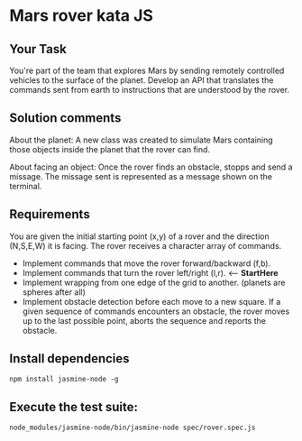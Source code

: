 # Mars rover kata JS

## Your Task

You're part of the team that explores Mars by sending remotely controlled vehicles to the surface of the planet. Develop an API that translates the commands sent from earth to instructions that are understood by the rover.

## Solution comments

About the planet:
A new class was created to simulate Mars containing those objects inside the planet that the rover can find.

About facing an object:
Once the rover finds an obstacle, stopps and send a missage. The missage sent is represented as a message shown on the terminal.

## Requirements
You are given the initial starting point (x,y) of a rover and the direction (N,S,E,W) it is facing.
The rover receives a character array of commands.
- Implement commands that move the rover forward/backward (f,b).
- Implement commands that turn the rover left/right (l,r). <-- **StartHere**
- Implement wrapping from one edge of the grid to another. (planets are spheres after all)
- Implement obstacle detection before each move to a new square. If a given sequence of commands encounters an obstacle, the rover moves up to the last possible point, aborts the sequence and reports the obstacle.

## Install dependencies

```
npm install jasmine-node -g
```

## Execute the test suite:

```
node_modules/jasmine-node/bin/jasmine-node spec/rover.spec.js
```

